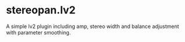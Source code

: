 # stereopan.lv2
A simple lv2 plugin including amp, stereo width and balance adjustment with parameter smoothing.
